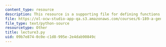 ```yaml
---
content_type: resource
description: This resource is a supporting file for defining functions.
file: https://ol-ocw-studio-app-qa.s3.amazonaws.com/courses/6-189-a-gentle-introduction-to-programming-using-python-january-iap-2011/09b7e8740c0ec1d8995e2e4dab90849c_lecture3.py
file_type: text/python-source
resourcetype: Other
title: lecture3.py
uid: 09b7e874-0c0e-c1d8-995e-2e4dab90849c
---
```

